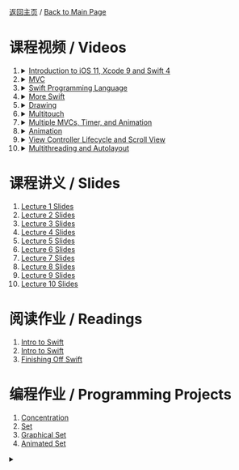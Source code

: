[返回主页](../../README.md) / [Back to Main Page](../../en/README.md)

# 课程视频 / Videos

1. <details><summary><a href="https://itunesu-assets.itunes.apple.com/apple-assets-us-std-000001/CobaltPublic128/v4/c2/81/f1/c281f1aa-3abd-e87e-e16d-7eb0d4b1a5d8/311-6554896743492737986-01_9_25_17_1080p_CS193p_1080p_3mb_cc.m4v">Introduction to iOS 11, Xcode 9 and Swift 4</a></summary>Paul Hegarty provides an overview of the lecture series and introduces the different components in iOS. He concludes with a demo of Concentration Game.</details>
2. <details><summary><a href="https://itunesu-assets.itunes.apple.com/apple-assets-us-std-000001/CobaltPublic118/v4/a3/0f/1e/a30f1e6c-66b6-35da-ca51-321d272f0444/309-2503760600607007728-02_9_27_17_CS193p_720p_3mb_cc.m4v">MVC</a></summary>Paul Hegarty explains the Model-View-Controller (MVC) concept. He then continues the Concentration demo: demonstrating the application of MVC to the Concentration Game.</details>
3. <details><summary><a href="https://itunesu-assets.itunes.apple.com/apple-assets-us-std-000001/CobaltPublic128/v4/cc/18/4c/cc184cca-aaef-fd8e-e0f0-045e766707c9/319-2557083044702627203-03_10_02_17_prores_CS193p_1080p_3mb_cc.m4v">Swift Programming Language</a></summary>Paul Hegarty begins with a demonstration of making Concentration's button layout dynamic. He then reviews the first two lectures and continues diving into Swift.</details>
4. <details><summary><a href="https://itunesu-assets.itunes.apple.com/apple-assets-us-std-000001/CobaltPublic128/v4/a1/6e/07/a16e07a8-9978-bd09-8f68-e7e76cbf8b32/336-3848977901446740876-04_10_04_17_CS193p_1080p_3mb_cc.m4v">More Swift</a></summary>Paul Hegarty continues his coverage of Swift.</details>
5. <details><summary><a href="https://itunesu-assets.itunes.apple.com/apple-assets-us-std-000001/CobaltPublic128/v4/9d/97/13/9d9713ce-dc0b-c244-8ba5-1e218babe9fa/317-8878116075149346380-05_10_09_17_prores_CS193p_1080p_3mb_cc.m4v">Drawing</a></summary>Paul Hegarty covers error handling, special types any and anyobject, and casting. He then introduces views.</details>
6. <details><summary><a href="https://itunesu-assets.itunes.apple.com/apple-assets-us-std-000001/CobaltPublic128/v4/40/b6/28/40b62847-db9f-bc45-10fd-8026ac4e66e4/321-6728107643679048758-06_10_11_17_CS193p_1080p_3mb_cc.m4v">Multitouch</a></summary>Paul Hegarty continues his PlayingCard demonstration on views. He then introduces gestures and concludes with a demo on swiping, tapping and pinching.</details>
7. <details><summary><a href="https://itunesu-assets.itunes.apple.com/apple-assets-us-std-000001/CobaltPublic118/v4/41/40/da/4140da9f-07b3-52b5-c8a3-8e466d2ed444/309-96054835436878188-07_10_16_17_CS193p_1080p_3mb_cc.m4v">Multiple MVCs, Timer, and Animation</a></summary>Paul Hegarty begins with an explanation of multiple MVCs and demonstrates Theme Chooser in Concentration. He then introduces timer and animation.</details>
8. <details><summary><a href="https://itunesu-assets.itunes.apple.com/apple-assets-us-std-000001/CobaltPublic128/v4/16/8f/57/168f574f-523a-251d-9c32-22ac7c267ca9/327-7793456677118526749-08_10_18_17_1080p_3mb_cc.m4v">Animation</a></summary>Paul Hegarty continues his coverage of Animation.</details>
9. <details><summary><a href="https://itunesu-assets.itunes.apple.com/apple-assets-us-std-000001/CobaltPublic128/v4/b5/d5/96/b5d596e4-2ebc-f53e-930b-642207e21c87/335-8360806109958293556-09_10_23_17_prores_CS193p_1080p_3mb_cc2.m4v">View Controller Lifecycle and Scroll View</a></summary>Paul Hegarty delves into the view controller lifecycle – keeping track of what's happening in your Controller as it goes through its lifetime – and then demonstrates putting print()s into the multiple-MVC version of Concentration. He then covers scroll view.</details>
10. <details><summary><a href="https://itunesu-assets.itunes.apple.com/apple-assets-us-std-000001/CobaltPublic128/v4/1d/45/43/1d4543d6-2ed9-55d1-6cf1-1929b5319c10/311-695518005627000002-10_10_25_17_prores_CS193p_1080p_3mb_cc.m4v">Multithreading and Autolayout</a></summary>Paul Hegarty covers multithreading and then demonstrates with a multithreaded Cassini. He then introduces autolayout.</details>

# 课程讲义 / Slides

1. [Lecture 1 Slides](https://itunesu-assets.itunes.apple.com/apple-assets-us-std-000001/CobaltPublic118/v4/b8/e3/2e/b8e32eaf-b0c4-4c3c-15e3-047f446b3e39/306-8064245884110005836-CS193P_F17_Lecture_1.pdf)
2. [Lecture 2 Slides](https://itunesu-assets.itunes.apple.com/apple-assets-us-std-000001/CobaltPublic128/v4/c2/d5/8f/c2d58f95-6448-17c1-fd56-46536fe6e2ae/335-8348407309262319289-CS193P_F17_Lecture_2.pdf)
3. [Lecture 3 Slides](https://itunesu-assets.itunes.apple.com/apple-assets-us-std-000001/CobaltPublic128/v4/2a/94/52/2a945263-f1f8-16b6-43e1-6ee87eab15c2/331-7606507835520006753-CS193P_F17_Lecture_3.pdf)
4. [Lecture 4 Slides](https://itunesu-assets.itunes.apple.com/apple-assets-us-std-000001/CobaltPublic118/v4/0e/70/72/0e707292-d70e-c91d-dbb4-e75eacf606cd/332-7722181712227503268-CS193P_F17_Lecture_4.pdf)
5. [Lecture 5 Slides](https://itunesu-assets.itunes.apple.com/apple-assets-us-std-000001/CobaltPublic128/v4/1f/17/6e/1f176e43-2235-47c3-01d3-8b79dffd5a47/330-1915007205404420726-CS193P_F17_Lecture_5.pdf)
6. [Lecture 6 Slides](https://itunesu-assets.itunes.apple.com/apple-assets-us-std-000001/CobaltPublic118/v4/e5/a7/ae/e5a7aeba-db5f-b50f-a6d3-861dd0bb8a57/312-5688919973254424356-CS193P_F17_Lecture_6.pdf)
7. [Lecture 7 Slides](https://itunesu-assets.itunes.apple.com/apple-assets-us-std-000001/CobaltPublic118/v4/a9/6f/3b/a96f3b8a-35c1-50bd-ce9f-e26a54d48544/320-5503734535583450465-CS193P_F17_Lecture_7.pdf)
8. [Lecture 8 Slides](https://itunesu-assets.itunes.apple.com/apple-assets-us-std-000001/CobaltPublic128/v4/bf/dd/b5/bfddb5ba-503e-0057-a1b7-dfaeeb999387/335-3416648937156657194-CS193P_F17_Lecture_8.pdf)
9. [Lecture 9 Slides](https://itunesu-assets.itunes.apple.com/apple-assets-us-std-000001/CobaltPublic118/v4/84/92/46/849246d8-03f1-4eb8-9ab6-bedde8580d24/332-3154341613995510587-CS193P_F17_Lecture_9.pdf)
10. [Lecture 10 Slides](https://itunesu-assets.itunes.apple.com/apple-assets-us-std-000001/CobaltPublic128/v4/d2/d2/6b/d2d26bfc-0528-265c-6c60-90ec126e6ee5/322-6515997048783028736-CS193P_F17_Lecture_10.pdf)

# 阅读作业 / Readings

1. [Intro to Swift](https://itunesu-assets.itunes.apple.com/apple-assets-us-std-000001/CobaltPublic128/v4/4b/1b/f6/4b1bf6e4-f408-21fe-924d-c5fdb8ec9ea3/309-1725317477475915568-CS193P_F17_Reading_1.pdf)
2. [Intro to Swift](https://itunesu-assets.itunes.apple.com/apple-assets-us-std-000001/CobaltPublic128/v4/a1/8b/72/a18b72d5-6c48-9898-ff1e-7d95d2c5d914/301-1950499169436194703-CS193P_F17_Reading_2.pdf)
3. [Finishing Off Swift](https://itunesu-assets.itunes.apple.com/apple-assets-us-std-000001/CobaltPublic128/v4/d3/2d/e5/d32de58b-bbb0-2264-be85-25b2c84a4733/336-3367719085568248138-CS193P_F17_Reading_3.pdf)

# 编程作业 / Programming Projects

1. [Concentration](https://itunesu-assets.itunes.apple.com/apple-assets-us-std-000001/CobaltPublic118/v4/04/b5/81/04b58115-f130-54e7-e23d-020840f92932/311-6986826354385551794-CS193P_F17_Assignment_1_iTunesU.pdf)
2. [Set](https://itunesu-assets.itunes.apple.com/apple-assets-us-std-000001/CobaltPublic118/v4/a9/7f/a3/a97fa31e-7bb6-6fa3-3e37-dd3654699ba4/314-6143069573660719394-CS193P_F17_Assignment_2.pdf)
3. [Graphical Set](https://itunesu-assets.itunes.apple.com/apple-assets-us-std-000001/CobaltPublic128/v4/5e/34/b1/5e34b154-8ffd-ee18-2df3-16d50177b8cc/309-1475895300459033080-CS193P_F17_Assignment_3.pdf)
4. [Animated Set](https://itunesu-assets.itunes.apple.com/apple-assets-us-std-000001/CobaltPublic128/v4/5e/89/9f/5e899f5d-19e7-aa34-6ca7-93a1e645eefc/309-2441628197055099936-CS193P_F17_Assignment_4.pdf)

<details>
<summary></summary>

<script type="text/javascript">
window.onload = function () {
document.getElementsByClassName("project-name")[0].innerHTML = "下载列表 / Course Materials";
}
</script>

</details>
